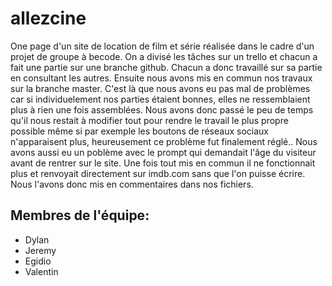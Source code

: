 # allezcine

One page d'un site de location de film et série réalisée dans le cadre d'un projet de groupe à becode.
On a divisé les tâches sur un trello et chacun a fait une partie sur une branche github. Chacun a donc travaillé sur sa partie en consultant les autres. Ensuite nous avons mis en commun nos travaux sur la branche master. C'est là que nous avons eu pas mal de problèmes car si individuelement nos parties étaient bonnes, elles ne ressemblaient plus à rien une fois assemblées. Nous avons donc passé le peu de temps qu'il nous restait à modifier tout pour rendre le travail le plus propre possible même si par exemple les boutons de réseaux sociaux n'apparaisent plus, heureusement ce problème fut finalement réglé.. Nous avons aussi eu un poblème avec le prompt qui demandait l'âge du visiteur avant de rentrer sur le site. Une fois tout mis en commun il ne fonctionnait plus et renvoyait directement sur imdb.com sans que l'on puisse écrire. Nous l'avons donc mis en commentaires dans nos fichiers.

## Membres de l'équipe:

- Dylan
- Jeremy
- Egidio
- Valentin
